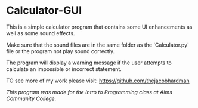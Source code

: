 # Calculator-GUI

This is a simple calculator program that contains some UI enhancements as well as some sound effects.

Make sure that the sound files are in the same folder as the 'Calculator.py' file or the program not play sound correctly.

The program will display a warning message if the user attempts to calculate an impossible or incorrect statement.

TO see more of my work please visit: https://github.com/thejacobhardman

*This program was made for the Intro to Programming class at Aims Community College.*